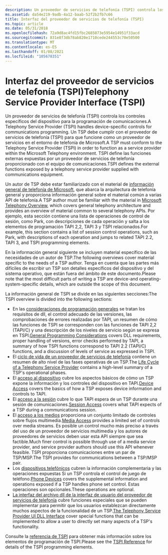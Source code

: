 ```yaml
---
description: Un proveedor de servicios de telefonía (TSPI) controla los controles específicos del dispositivo para la programación de comunicaciones.
ms.assetid: da54e219-9adb-4a12-baab-52f2b2fb7c66
title: Interfaz del proveedor de servicios de telefonía (TSPI)
ms.topic: article
ms.date: 05/31/2018
ms.openlocfilehash: 72a9d8ac4fd15fbc2685073e5954e14951f33acd
ms.sourcegitcommit: 831e8f3db78ab820e1710cede244553c70e50500
ms.translationtype: MT
ms.contentlocale: es-ES
ms.lasthandoff: 01/08/2021
ms.locfileid: "105678351"
---
```

# <a name="telephony-service-provider-interface-tspi"></a><span data-ttu-id="fca3b-103">Interfaz del proveedor de servicios de telefonía (TSPI)</span><span class="sxs-lookup"><span data-stu-id="fca3b-103">Telephony Service Provider Interface (TSPI)</span></span>

<span data-ttu-id="fca3b-104">Un proveedor de servicios de telefonía (TSPI) controla los controles específicos del dispositivo para la programación de comunicaciones.</span><span class="sxs-lookup"><span data-stu-id="fca3b-104">A Telephony Service Provider (TSPI) handles device-specific controls for communications programming.</span></span> <span data-ttu-id="fca3b-105">Un TSP debe cumplir con el proveedor de servicios de telefonía (TSPI) para que funcione como un proveedor de servicios en el entorno de telefonía de Microsoft.</span><span class="sxs-lookup"><span data-stu-id="fca3b-105">A TSP must conform to the Telephony Service Provider (TSPI) in order to function as a service provider within the Microsoft Telephony environment.</span></span> <span data-ttu-id="fca3b-106">TSPI define las funciones externas expuestas por un proveedor de servicios de telefonía proporcionado con el equipo de comunicaciones.</span><span class="sxs-lookup"><span data-stu-id="fca3b-106">TSPI defines the external functions exposed by a telephony service provider supplied with communications equipment.</span></span>

<span data-ttu-id="fca3b-107">Un autor de TSP debe estar familiarizado con el material de [información general de telefonía de Microsoft](./microsoft-telephony-overview.md), que abarca la arquitectura de telefonía general y proporciona información general sobre el material común a varias API de telefonía.</span><span class="sxs-lookup"><span data-stu-id="fca3b-107">A TSP author must be familiar with the material in [Microsoft Telephony Overview](./microsoft-telephony-overview.md), which covers general telephony architecture and provides an overview of material common to several telephony APIs.</span></span> <span data-ttu-id="fca3b-108">Por ejemplo, esta sección contiene una lista de operaciones de control de sesión, como Park, con descripciones de cada operación y salta a los elementos de programación TAPI 2,2, TAPI 3 y TSPI relacionados.</span><span class="sxs-lookup"><span data-stu-id="fca3b-108">For example, this section contains a list of session control operations, such as Park, with descriptions of each operation and jumps to related TAPI 2.2, TAPI 3, and TSPI programming elements.</span></span>

<span data-ttu-id="fca3b-109">En la información general siguiente se incluyen material específico de las necesidades de un autor de TSP.</span><span class="sxs-lookup"><span data-stu-id="fca3b-109">The following overviews cover material specific to the needs of a TSP author.</span></span> <span data-ttu-id="fca3b-110">Tenga en cuenta que las partes más difíciles de escribir un TSP son detalles específicos del dispositivo y del sistema operativo, que están fuera del ámbito de este documento.</span><span class="sxs-lookup"><span data-stu-id="fca3b-110">Please note that the most difficult parts of writing a TSP are device-and operating-system-specific details, which are outside the scope of this document.</span></span>

<span data-ttu-id="fca3b-111">La información general de TSPI se divide en las siguientes secciones:</span><span class="sxs-lookup"><span data-stu-id="fca3b-111">The TSPI overview is divided into the following sections:</span></span>

-   <span data-ttu-id="fca3b-112">En las [consideraciones de programación generales](/previous-versions/windows/desktop/legacy/ms725196(v=vs.85)) se tratan los requisitos de dll, el control adecuado de las versiones, las comprobaciones de errores realizadas por TAPI, un resumen de cómo las funciones de TSPI se corresponden con las funciones de TAPI 2,2 (TAPI/C) y una descripción de los niveles de servicio según se expresa en TSPI.</span><span class="sxs-lookup"><span data-stu-id="fca3b-112">[General Programming Considerations](/previous-versions/windows/desktop/legacy/ms725196(v=vs.85)) covers DLL requirements, proper handling of versions, error checks performed by TAPI, a summary of how TSPI functions correspond to TAPI 2.2 (TAPI/C) functions, and a discussion of levels of service as expressed in TSPI.</span></span>
-   <span data-ttu-id="fca3b-113">El [ciclo de vida de un proveedor de servicios de telefonía](life-cycle-of-a-telephony-service-provider.md) contiene un resumen de alto nivel de las fases operativas de un TSP.</span><span class="sxs-lookup"><span data-stu-id="fca3b-113">The [Life Cycle of a Telephony Service Provider](life-cycle-of-a-telephony-service-provider.md) contains a high-level summary of a TSP's operational phases.</span></span>
-   <span data-ttu-id="fca3b-114">El [acceso al dispositivo](/previous-versions/windows/desktop/legacy/ms725183(v=vs.85)) cubre los aspectos básicos de cómo un TSP expone la información y los controles del dispositivo en TAPI.</span><span class="sxs-lookup"><span data-stu-id="fca3b-114">[Device Access](/previous-versions/windows/desktop/legacy/ms725183(v=vs.85)) covers the basics of how a TSP exposes device information and controls to TAPI.</span></span>
-   <span data-ttu-id="fca3b-115">El [acceso a la sesión](/previous-versions/windows/desktop/legacy/ms725266(v=vs.85)) cubre lo que TAPI espera de un TSP durante una sesión de comunicaciones.</span><span class="sxs-lookup"><span data-stu-id="fca3b-115">[Session Access](/previous-versions/windows/desktop/legacy/ms725266(v=vs.85)) covers what TAPI expects of a TSP during a communications session.</span></span>
-   <span data-ttu-id="fca3b-116">El [acceso a los medios](/previous-versions/windows/desktop/legacy/ms725240(v=vs.85)) proporciona un conjunto limitado de controles sobre flujos multimedia.</span><span class="sxs-lookup"><span data-stu-id="fca3b-116">[Media Access](/previous-versions/windows/desktop/legacy/ms725240(v=vs.85)) provides a limited set of controls over media streams.</span></span> <span data-ttu-id="fca3b-117">Es posible un control mucho más preciso a través del uso de un proveedor de servicios multimedia y los autores de proveedores de servicios deben usar esta API siempre que sea factible.</span><span class="sxs-lookup"><span data-stu-id="fca3b-117">Much finer control is possible through use of a media service provider, and service provider authors should use this API whenever feasible.</span></span> <span data-ttu-id="fca3b-118">TSPI proporciona comunicaciones entre un par de TSP/MSP.</span><span class="sxs-lookup"><span data-stu-id="fca3b-118">The TSPI provides for communications between a TSP/MSP pair.</span></span>
-   <span data-ttu-id="fca3b-119">Los [dispositivos telefónicos](/previous-versions/windows/desktop/legacy/ms725257(v=vs.85)) cubren la información complementaria y las operaciones expuestas Si un TSP controla el control de juego de teléfono.</span><span class="sxs-lookup"><span data-stu-id="fca3b-119">[Phone Devices](/previous-versions/windows/desktop/legacy/ms725257(v=vs.85)) covers the supplemental information and operations exposed if a TSP handles phone set control.</span></span> <span data-ttu-id="fca3b-120">Estas operaciones son opcionales.</span><span class="sxs-lookup"><span data-stu-id="fca3b-120">These operations are optional.</span></span>
-   <span data-ttu-id="fca3b-121">[La interfaz del archivo dll de la interfaz de usuario del proveedor de servicios de telefonía](the-telephony-service-provider-ui-dll-interface.md) cubre funciones especiales que se pueden implementar para permitir que los usuarios establezcan directamente muchos aspectos de la funcionalidad de un TSP.</span><span class="sxs-lookup"><span data-stu-id="fca3b-121">[The Telephony Service Provider UI DLL Interface](the-telephony-service-provider-ui-dll-interface.md) cover special functions that can be implemented to allow a user to directly set many aspects of a TSP's functionality.</span></span>

<span data-ttu-id="fca3b-122">Consulte la [referencia de TSPI](tspi-reference.md) para obtener más información sobre los elementos de programación de TSPI.</span><span class="sxs-lookup"><span data-stu-id="fca3b-122">Please see the [TSPI Reference](tspi-reference.md) for details of the TSPI programming elements.</span></span>

 

 
